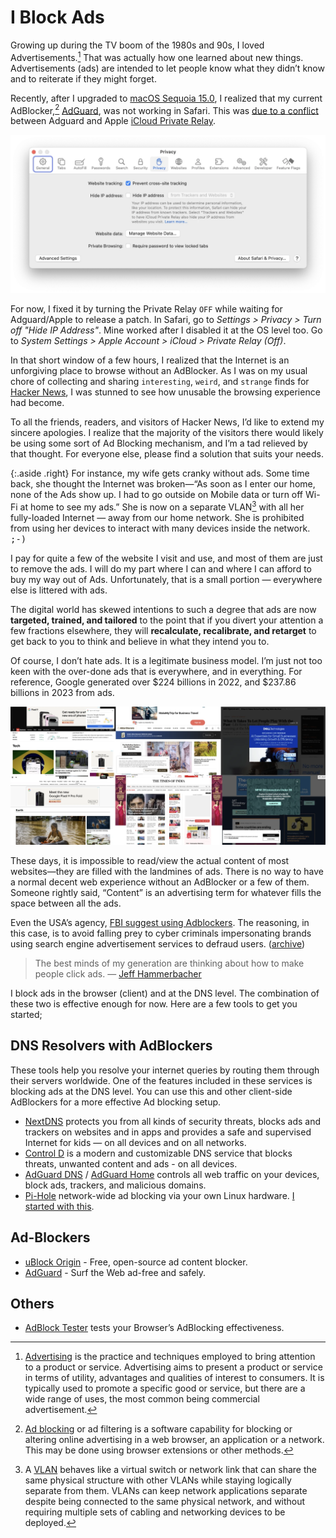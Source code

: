 # I Block Ads

Growing up during the TV boom of the 1980s and 90s, I loved Advertisements.[^Advertising] That was actually how one learned about new things. Advertisements (ads) are intended to let people know what they didn’t know and to reiterate if they might forget.

Recently, after I upgraded to [macOS Sequoia 15.0](http://apple.com/macos/macos-sequoia/), I realized that my current AdBlocker,[^Adblocking] [AdGuard](https://adguard.com/), was not working in Safari. This was [due to a conflict](https://github.com/AdguardTeam/CoreLibs/issues/1914) between Adguard and Apple [iCloud Private Relay](https://support.apple.com/en-us/102602).

<img class="large" src="/static/2024/safari-privacy-hide-ip-address.webp" alt="Safari > Privacy > Hide IP Address" loading="lazy">

For now, I fixed it by turning the Private Relay `OFF` while waiting for Adguard/Apple to release a patch. In Safari, go to _Settings > Privacy > Turn off "Hide IP Address"_. Mine worked after I disabled it at the OS level too. Go to _System Settings > Apple Account > iCloud > Private Relay (Off)_.

In that short window of a few hours, I realized that the Internet is an unforgiving place to browse without an AdBlocker. As I was on my usual chore of collecting and sharing `interesting`, `weird`, and `strange` finds for [Hacker News](/2023/hacker-news/), I was stunned to see how unusable the browsing experience had become.

To all the friends, readers, and visitors of Hacker News, I’d like to extend my sincere apologies. I realize that the majority of the visitors there would likely be using some sort of Ad Blocking mechanism, and I’m a tad relieved by that thought. For everyone else, please find a solution that suits your needs.

{:.aside .right}
For instance, my wife gets cranky without ads. Some time back, she thought the Internet was broken—“As soon as I enter our home, none of the Ads show up. I had to go outside on Mobile data or turn off Wi-Fi at home to see my ads.” She is now on a separate VLAN[^VLAN] with all her fully-loaded Internet — away from our home network. She is prohibited from using her devices to interact with many devices inside the network. <kbd>;-)</kbd>

I pay for quite a few of the website I visit and use, and most of them are just to remove the ads. I will do my part where I can and where I can afford to buy my way out of Ads. Unfortunately, that is a small portion — everywhere else is littered with ads.

The digital world has skewed intentions to such a degree that ads are now **targeted, trained, and tailored** to the point that if you divert your attention a few fractions elsewhere, they will **recalculate, recalibrate, and retarget** to get back to you to think and believe in what they intend you to.

Of course, I don’t hate ads. It is a legitimate business model. I’m just not too keen with the over-done ads that is everywhere, and in everything. For reference, Google generated over $224 billions in 2022, and $237.86 billions in 2023 from ads.

<img class="full" src="/static/2024/ads-ads-ads.webp" alt="Ads Ads Ads" loading="lazy">

These days, it is impossible to read/view the actual content of most websites—they are filled with the landmines of ads. There is no way to have a normal decent web experience without an AdBlocker or a few of them. Someone rightly said, “Content” is an advertising term for whatever fills the space between all the ads.

Even the USA’s agency, [FBI suggest using Adblockers](https://www.ic3.gov/Media/Y2022/PSA221221). The reasoning, in this case, is to avoid falling prey to cyber criminals impersonating brands using search engine advertisement services to defraud users. ([archive](https://archive.is/3Mioj))

> The best minds of my generation are thinking about how to make people click ads. — [Jeff Hammerbacher](https://en.wikipedia.org/wiki/Jeff_Hammerbacher)

I block ads in the browser (client) and at the DNS level. The combination of these two is effective enough for now. Here are a few tools to get you started;

## DNS Resolvers with AdBlockers

These tools help you resolve your internet queries by routing them through their servers worldwide. One of the features included in these services is blocking ads at the DNS level. You can use this and other client-side AdBlockers for a more effective Ad blocking setup.

- [NextDNS](https://nextdns.io) protects you from all kinds of security threats, blocks ads and trackers on websites and in apps and provides a safe and supervised Internet for kids — on all devices and on all networks.
- [Control D](https://controld.com) is a modern and customizable DNS service that blocks threats, unwanted content and ads - on all devices.
- [AdGuard DNS](https://adguard-dns.io/) / [AdGuard Home](https://github.com/AdguardTeam/AdGuardHome) controls all web traffic on your devices, block ads, trackers, and malicious domains.
- [Pi-Hole](https://pi-hole.net) network-wide ad blocking via your own Linux hardware. [I started with this](/2019/pi-hole-blocking-ads-at-home/).

## Ad-Blockers

- [uBlock Origin](https://ublockorigin.com) - Free, open-source ad content blocker.
- [AdGuard](https://adguard.com/) - Surf the Web ad-free and safely.

## Others

- [AdBlock Tester](https://adblock-tester.com) tests your Browser’s AdBlocking effectiveness.

[^Advertising]: [Advertising](https://en.wikipedia.org/wiki/Advertising) is the practice and techniques employed to bring attention to a product or service. Advertising aims to present a product or service in terms of utility, advantages and qualities of interest to consumers. It is typically used to promote a specific good or service, but there are a wide range of uses, the most common being commercial advertisement.

[^Adblocking]: [Ad blocking](https://en.wikipedia.org/wiki/Ad_blocking) or ad filtering is a software capability for blocking or altering online advertising in a web browser, an application or a network. This may be done using browser extensions or other methods.

[^VLAN]: A [VLAN](https://en.wikipedia.org/wiki/VLAN) behaves like a virtual switch or network link that can share the same physical structure with other VLANs while staying logically separate from them. VLANs can keep network applications separate despite being connected to the same physical network, and without requiring multiple sets of cabling and networking devices to be deployed.
